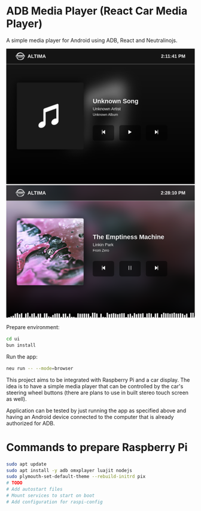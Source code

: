 # ADB Media Player (React Car Media Player)
A simple media player for Android using ADB, React and Neutralinojs.

![media-player-preview](img/media-player.png)
![media-player-playing](img/media-player-playing.png)

Prepare environment:
```bash
cd ui
bun install
```
Run the app:
```bash
neu run -- --mode=browser 
```
This project aims to be integrated with Raspberry Pi and a car display. The idea is to have a
simple media player that can be controlled by the car's steering wheel buttons (there are plans to
use in built stereo touch screen as well).

Application can be tested by just running the app as specified above and having an Android device
connected to the computer that is already authorized for ADB.

# Commands to prepare Raspberry Pi
```bash
sudo apt update
sudo apt install -y adb omxplayer luajit nodejs
sudo plymouth-set-default-theme --rebuild-initrd pix
# TODO
# Add autostart files
# Mount services to start on boot
# Add configuration for raspi-config
```